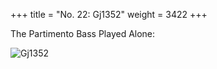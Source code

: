 +++
title = "No. 22: Gj1352"
weight = 3422
+++

The Partimento Bass Played Alone:

![Gj1352](/img/22\FenBk4.jpg)
